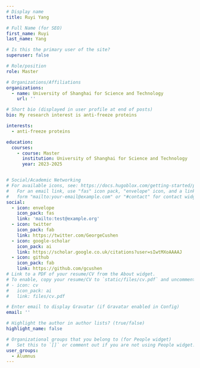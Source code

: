 ```yaml
---
# Display name
title: Ruyi Yang

# Full Name (for SEO)
first_name: Ruyi
last_name: Yang

# Is this the primary user of the site?
superuser: false

# Role/position
role: Master

# Organizations/Affiliations
organizations:
  - name: University of Shanghai for Science and Technology
    url: ''

# Short bio (displayed in user profile at end of posts)
bio: My research interest is anti-freeze proteins

interests:
  - anti-freeze proteins

education:
  courses:
    - course: Master
      institution: University of Shanghai for Science and Technology
      year: 2023-2025


# Social/Academic Networking
# For available icons, see: https://docs.hugoblox.com/getting-started/page-builder/#icons
#   For an email link, use "fas" icon pack, "envelope" icon, and a link in the
#   form "mailto:your-email@example.com" or "#contact" for contact widget.
social:
  - icon: envelope
    icon_pack: fas
    link: 'mailto:test@example.org'
  - icon: twitter
    icon_pack: fab
    link: https://twitter.com/GeorgeCushen
  - icon: google-scholar
    icon_pack: ai
    link: https://scholar.google.co.uk/citations?user=sIwtMXoAAAAJ
  - icon: github
    icon_pack: fab
    link: https://github.com/gcushen
# Link to a PDF of your resume/CV from the About widget.
# To enable, copy your resume/CV to `static/files/cv.pdf` and uncomment the lines below.
# - icon: cv
#   icon_pack: ai
#   link: files/cv.pdf

# Enter email to display Gravatar (if Gravatar enabled in Config)
email: ''

# Highlight the author in author lists? (true/false)
highlight_name: false

# Organizational groups that you belong to (for People widget)
#   Set this to `[]` or comment out if you are not using People widget.
user_groups:
  - Alumnus
---
```

